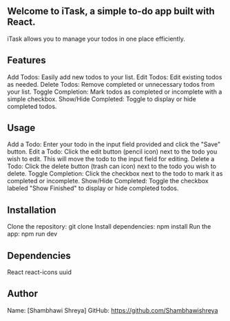 ## Welcome to iTask, a simple to-do app built with React. 

iTask allows you to manage your todos in one place efficiently.

## Features
Add Todos: Easily add new todos to your list.
Edit Todos: Edit existing todos as needed.
Delete Todos: Remove completed or unnecessary todos from your list.
Toggle Completion: Mark todos as completed or incomplete with a simple checkbox.
Show/Hide Completed: Toggle to display or hide completed todos.

## Usage
Add a Todo: Enter your todo in the input field provided and click the "Save" button.
Edit a Todo: Click the edit button (pencil icon) next to the todo you wish to edit. This will move the todo to the input field for editing.
Delete a Todo: Click the delete button (trash can icon) next to the todo you wish to delete.
Toggle Completion: Click the checkbox next to the todo to mark it as completed or incomplete.
Show/Hide Completed: Toggle the checkbox labeled "Show Finished" to display or hide completed todos.

## Installation
Clone the repository: git clone <link>
Install dependencies: npm install
Run the app: npm run dev

## Dependencies
React
react-icons
uuid

## Author
Name: [Shambhawi Shreya]
GitHub: https://github.com/Shambhawishreya